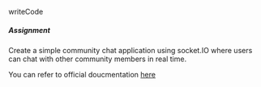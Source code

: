 writeCode

##### Assignment

Create a simple community chat application using socket.IO where users can chat with other community members in real time.

You can refer to official doucmentation [here](https://socket.io/get-started/chat)
